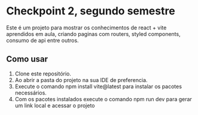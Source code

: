 # Checkpoint 2, segundo semestre

Este é um projeto para mostrar os conhecimentos de react + vite aprendidos em aula, criando paginas com routers, styled components, consumo de api entre outros.


## Como usar

1. Clone este repositório.
2. Ao abrir a pasta do projeto na sua IDE de preferencia.
3. Execute o comando npm install vite@latest para instalar os pacotes necessários.
4. Com os pacotes instalados execute o comando npm run dev para gerar um link local e acessar o projeto


